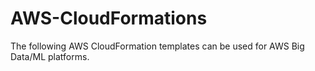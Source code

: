 # AWS-CloudFormations
The following AWS CloudFormation templates can be used for AWS Big Data/ML platforms.
